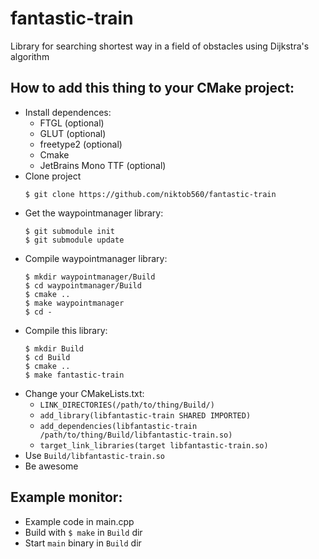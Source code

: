 # fantastic-train
Library for searching shortest way in a field of obstacles using Dijkstra's algorithm
  
## How to add this thing to your CMake project:
* Install dependences:
  * FTGL (optional)
  * GLUT (optional)
  * freetype2 (optional)
  * Cmake
  * JetBrains Mono TTF (optional)
* Clone project
  ``` 
  $ git clone https://github.com/niktob560/fantastic-train 
  ```
* Get the waypointmanager library:
  ```
  $ git submodule init 
  $ git submodule update 
  ```
* Compile waypointmanager library:
     ```
     $ mkdir waypointmanager/Build
     $ cd waypointmanager/Build
     $ cmake ..
     $ make waypointmanager
     $ cd -
     ```
* Compile this library:
     ```
     $ mkdir Build
     $ cd Build
     $ cmake ..
     $ make fantastic-train
     ```
* Change your CMakeLists.txt:
  * ``LINK_DIRECTORIES(/path/to/thing/Build/)`` 
  * ``add_library(libfantastic-train SHARED IMPORTED)``
  * ``add_dependencies(libfantastic-train /path/to/thing/Build/libfantastic-train.so)``
  * ``target_link_libraries(target libfantastic-train.so)``
* Use ``Build/libfantastic-train.so``
* Be awesome
## Example monitor:
* Example code in main.cpp
* Build with ``$ make`` in ``Build`` dir
* Start ``main`` binary in ``Build`` dir
